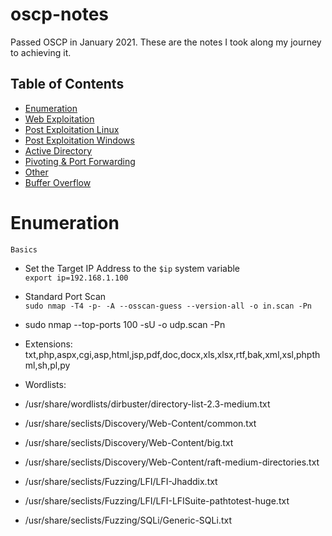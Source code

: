 # oscp-notes

Passed OSCP in January 2021. These are the notes I took along my journey to achieving it. 

## Table of Contents
- [Enumeration](#Enumeration)
- [Web Exploitation](#Web-Exploitation)
- [Post Exploitation Linux](#Post-Exploitation-Linux)
- [Post Exploitation Windows](#Post-Exploitation-Windows)
- [Active Directory](#Active-Directory)
- [Pivoting & Port Forwarding](#Pivoting--Port-Forwarding)
- [Other](#Other)
- [Buffer Overflow](#Buffer-Overflow)

Enumeration
===============================================================================================
`Basics`
-   Set the Target IP Address to the `$ip` system variable  
    `export ip=192.168.1.100`
    
-   Standard Port Scan  
     `sudo nmap -T4 -p- -A --osscan-guess --version-all -o in.scan -Pn`

-   sudo nmap --top-ports 100 -sU -o udp.scan -Pn

- Extensions: txt,php,aspx,cgi,asp,html,jsp,pdf,doc,docx,xls,xlsx,rtf,bak,xml,xsl,phpthml,sh,pl,py

- Wordlists:
- /usr/share/wordlists/dirbuster/directory-list-2.3-medium.txt
- /usr/share/seclists/Discovery/Web-Content/common.txt
- /usr/share/seclists/Discovery/Web-Content/big.txt
- /usr/share/seclists/Discovery/Web-Content/raft-medium-directories.txt
- /usr/share/seclists/Fuzzing/LFI/LFI-Jhaddix.txt
- /usr/share/seclists/Fuzzing/LFI/LFI-LFISuite-pathtotest-huge.txt
- /usr/share/seclists/Fuzzing/SQLi/Generic-SQLi.txt

